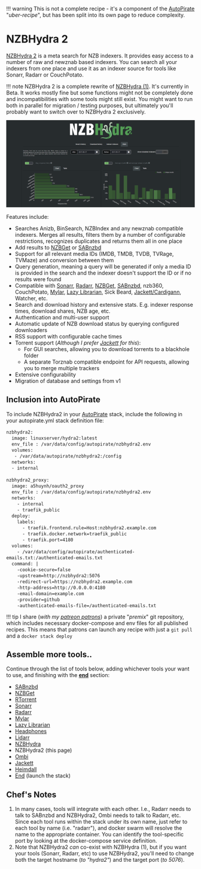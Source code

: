 !!! warning
    This is not a complete recipe - it's a component of the [AutoPirate](https://geek-cookbook.funkypenguin.co.nz/recipes/autopirate/) "_uber-recipe_", but has been split into its own page to reduce complexity.


# NZBHydra 2

[NZBHydra 2](https://github.com/theotherp/nzbhydra2) is a meta search for NZB indexers. It provides easy access to a number of raw and newznab based indexers. You can search all your indexers from one place and use it as an indexer source for tools like Sonarr, Radarr or CouchPotato.

!!! note
    NZBHydra 2 is a complete rewrite of [NZBHydra (1)](https://geek-cookbook.funkypenguin.co.nz/recipes/autopirate/nzbhybra/). It's currently in Beta. It works mostly fine but some functions might not be completely done and incompatibilities with some tools might still exist. You might want to run both in parallel for migration / testing purposes, but ultimately you'll probably want to switch over to NZBHydra 2 exclusively.

![NZBHydra Screenshot](../../images/nzbhydra2.png)

Features include:

* Searches Anizb, BinSearch, NZBIndex and any newznab compatible indexers. Merges all results, filters them by a number of configurable restrictions, recognizes duplicates and returns them all in one place
* Add results to [NZBGet](https://geek-cookbook.funkypenguin.co.nz/recipes/autopirate/nzbget/) or [SABnzbd](https://geek-cookbook.funkypenguin.co.nz/recipes/autopirate/sabnzbd/)
* Support for all relevant media IDs (IMDB, TMDB, TVDB, TVRage, TVMaze) and conversion between them
* Query generation, meaning a query will be generated if only a media ID is provided in the search and the indexer doesn't support the ID or if no results were found
* Compatible with [Sonarr](https://geek-cookbook.funkypenguin.co.nz/recipes/autopirate/sonarr/), [Radarr](https://geek-cookbook.funkypenguin.co.nz/recipes/autopirate/radarr/), [NZBGet](https://geek-cookbook.funkypenguin.co.nz/recipes/autopirate/nzbget.md), [SABnzbd](https://geek-cookbook.funkypenguin.co.nz/recipes/autopirate/sabnzbd/), nzb360, CouchPotato, [Mylar](https://geek-cookbook.funkypenguin.co.nz/recipes/autopirate/mylar/), [Lazy Librarian](https://geek-cookbook.funkypenguin.co.nz/recipes/autopirate/lazylibrarian/), Sick Beard, [Jackett/Cardigann](https://geek-cookbook.funkypenguin.co.nz/recipes/autopirate/jackett/), Watcher, etc.
* Search and download history and extensive stats. E.g. indexer response times, download shares, NZB age, etc.
* Authentication and multi-user support
* Automatic update of NZB download status by querying configured downloaders
* RSS support with configurable cache times
* Torrent support (_Although I prefer [Jackett](https://geek-cookbook.funkypenguin.co.nz/recipes/autopirate/jackett/) for this_):
    * For GUI searches, allowing you to download torrents to a blackhole folder
    * A separate Torznab compatible endpoint for API requests, allowing you to merge multiple trackers
* Extensive configurability
* Migration of database and settings from v1


## Inclusion into AutoPirate

To include NZBHydra2 in your [AutoPirate](https://geek-cookbook.funkypenguin.co.nz/recipes/autopirate/) stack, include the following in your autopirate.yml stack definition file:

```
nzbhydra2:
  image: linuxserver/hydra2:latest
  env_file : /var/data/config/autopirate/nzbhydra2.env
  volumes:
   - /var/data/autopirate/nzbhydra2:/config
  networks:
  - internal

nzbhydra2_proxy:
  image: a5huynh/oauth2_proxy
  env_file : /var/data/config/autopirate/nzbhydra2.env
  networks:
    - internal
    - traefik_public
  deploy:
    labels:
      - traefik.frontend.rule=Host:nzbhydra2.example.com
      - traefik.docker.network=traefik_public
      - traefik.port=4180
  volumes:
    - /var/data/config/autopirate/authenticated-emails.txt:/authenticated-emails.txt
  command: |
    -cookie-secure=false
    -upstream=http://nzbhydra2:5076
    -redirect-url=https://nzbhydra2.example.com
    -http-address=http://0.0.0.0:4180
    -email-domain=example.com
    -provider=github
    -authenticated-emails-file=/authenticated-emails.txt
```

!!! tip
    I share (_with my [patreon patrons](https://www.patreon.com/funkypenguin)_) a private "_premix_" git repository, which includes necessary docker-compose and env files for all published recipes. This means that patrons can launch any recipe with just a ```git pull``` and a ```docker stack deploy``` 

## Assemble more tools..

Continue through the list of tools below, adding whichever tools your want to use, and finishing with the **[end](https://geek-cookbook.funkypenguin.co.nz/recipes/autopirate/end/)** section:

* [SABnzbd](https://geek-cookbook.funkypenguin.co.nz/recipes/autopirate/sabnzbd.md)
* [NZBGet](https://geek-cookbook.funkypenguin.co.nz/recipes/autopirate/nzbget.md)
* [RTorrent](https://geek-cookbook.funkypenguin.co.nz/recipes/autopirate/rtorrent/)
* [Sonarr](https://geek-cookbook.funkypenguin.co.nz/recipes/autopirate/sonarr/)
* [Radarr](https://geek-cookbook.funkypenguin.co.nz/recipes/autopirate/radarr/)
* [Mylar](https://geek-cookbook.funkypenguin.co.nz/recipes/autopirate/mylar/)
* [Lazy Librarian](https://geek-cookbook.funkypenguin.co.nz/recipes/autopirate/lazylibrarian/)
* [Headphones](https://geek-cookbook.funkypenguin.co.nz/recipes/autopirate/headphones/)
* [Lidarr](https://geek-cookbook.funkypenguin.co.nz/recipes/autopirate/lidarr/)
* [NZBHydra](https://geek-cookbook.funkypenguin.co.nz/recipes/autopirate/nzbhydra/)
* NZBHydra2 (this page)
* [Ombi](https://geek-cookbook.funkypenguin.co.nz/recipes/autopirate/ombi/)
* [Jackett](https://geek-cookbook.funkypenguin.co.nz/recipes/autopirate/jackett/)
* [Heimdall](https://geek-cookbook.funkypenguin.co.nz/recipes/autopirate/heimdall/)
* [End](https://geek-cookbook.funkypenguin.co.nz/recipes/autopirate/end/) (launch the stack)


## Chef's Notes 

1. In many cases, tools will integrate with each other. I.e., Radarr needs to talk to SABnzbd and NZBHydra2, Ombi needs to talk to Radarr, etc. Since each tool runs within the stack under its own name, just refer to each tool by name (i.e. "radarr"), and docker swarm will resolve the name to the appropriate container. You can identify the tool-specific port by looking at the docker-compose service definition.
2. Note that NZBHydra2 _can_ co-exist with NZBHydra (1), but if you want your tools (Sonarr, Radarr, etc) to use NZBHydra2, you'll need to change both the target hostname (_to "hydra2"_) and the target port (_to 5076_).